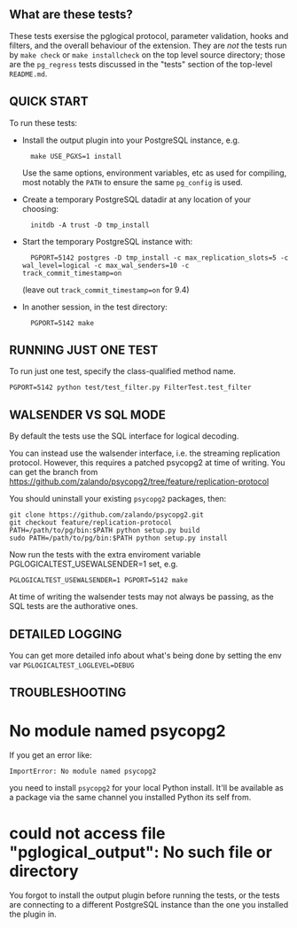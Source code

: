 What are these tests?
---

These tests exersise the pglogical protocol, parameter validation, hooks and
filters, and the overall behaviour of the extension. They are *not* the tests
run by `make check` or `make installcheck` on the top level source directory;
those are the `pg_regress` tests discussed in the "tests" section of the
top-level `README.md`.

QUICK START
---

To run these tests:

* Install the output plugin into your PostgreSQL instance, e.g.

        make USE_PGXS=1 install

  Use the same options, environment variables, etc as used for compiling,
  most notably the `PATH` to ensure the same `pg_config` is used.

* Create a temporary PostgreSQL datadir at any location of your choosing:

        initdb -A trust -D tmp_install

* Start the temporary PostgreSQL instance with:

        PGPORT=5142 postgres -D tmp_install -c max_replication_slots=5 -c wal_level=logical -c max_wal_senders=10 -c track_commit_timestamp=on

  (leave out `track_commit_timestamp=on` for 9.4)

* In another session, in the test directory:

        PGPORT=5142 make

RUNNING JUST ONE TEST
---

To run just one test, specify the class-qualified method name.

    PGPORT=5142 python test/test_filter.py FilterTest.test_filter

WALSENDER VS SQL MODE
---

By default the tests use the SQL interface for logical decoding.

You can instead use the walsender interface, i.e. the streaming replication
protocol. However, this requires a patched psycopg2 at time of writing. You
can get the branch from https://github.com/zalando/psycopg2/tree/feature/replication-protocol

You should uninstall your existing `psycopg2` packages, then:

    git clone https://github.com/zalando/psycopg2.git
    git checkout feature/replication-protocol
    PATH=/path/to/pg/bin:$PATH python setup.py build
    sudo PATH=/path/to/pg/bin:$PATH python setup.py install

Now run the tests with the extra enviroment variable PGLOGICALTEST_USEWALSENDER=1
set, e.g.

    PGLOGICALTEST_USEWALSENDER=1 PGPORT=5142 make

At time of writing the walsender tests may not always be passing, as the
SQL tests are the authorative ones.

DETAILED LOGGING
---

You can get more detailed info about what's being done by setting the env var
`PGLOGICALTEST_LOGLEVEL=DEBUG`

TROUBLESHOOTING
---

No module named psycopg2
===

If you get an error like:

    ImportError: No module named psycopg2

you need to install `psycopg2` for your local Python install. It'll be
available as a package via the same channel you installed Python its self from.

could not access file "pglogical_output": No such file or directory
===

You forgot to install the output plugin before running the tests, or
the tests are connecting to a different PostgreSQL instance than the
one you installed the plugin in.
